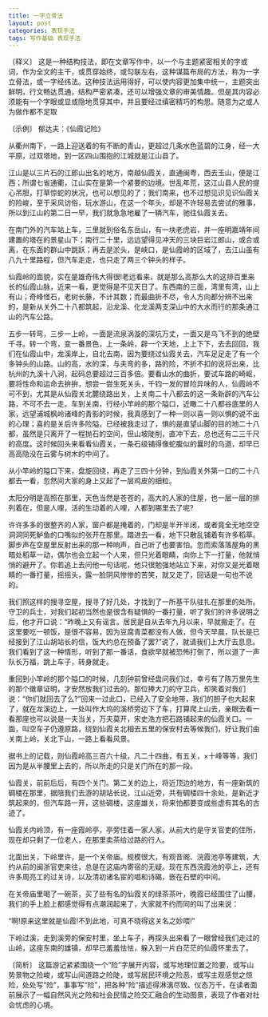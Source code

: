 ```yaml
---
title: 一字立骨法
layout: post
categories: 表现手法
tags: 写作基础 表现手法
---
```


〔释义〕 这是一种结构技法，即在文章写作中，以一个与主题紧密相关的字或词，作为全文的主干，或贯穿始终，或勾联左右，这种谋篇布局的方法，称为一字立骨法，或一字经纬法。这种技法运用得好，可以使内容更加集中统一，主题突出鲜明，行文畅达贯通，结构严密紧凑，还可以增强文章的审美情趣。但是其内容必须能有一个字眼或显或隐地贯穿其中，并且要经过缜密精巧的构思。随意为之或人为做作都不足取

〔示例〕 郁达夫：《仙霞记险》

从衢州南下，一路上迎送着的有不断的青山，更超过几条水色蓝碧的江身，经一大平原，过双塔地，到一区四山围抱的江城就是江山县了。

江山是以三片石的江郎山出名的地方，南越仙霞关，直通闽粤，西去玉山，便是江西；所谓七省通衢，江山实在是第一个紧要的边境。世乱年荒，这江山县人民的提心吊胆，打草惊蛇的状况，也可以想见的了；我们南来，也不过想见识见识仙霞关的险峻，至于采风访俗，玩水游山，在这一个年头，却是不许轻易去尝试的雅事，所以到江山的第二日一早，我们就急急地雇了一辆汽车，驰往仙霞关去。

在南门外的汽车站上车，三里就到俗名东岳山，有一块老虎岩，并一座明嘉靖年间建置的塔在的景星山下；南行二十里，远远望得见冲天的三块巨岩江郎山，或合或离，在东面的群山中跳跃；再去是淤头，是峡口，是仙霞岭的区域了，去江山虽有八九十里路程，但汽车走走，也只走了两三个钟头的样子。

仙霞岭的面貌，实在是雄奇伟大得很!老远看来，就是那么高那么大的这排百里来长的仙霞山脉，近来一看，更觉得是不见天日了。东西南的三面，湾里有湾，山上有山；奇峰怪石，老树长藤，不计其数；而最曲折不尽，令人方向都分辨不出来的，是新从关外二十八都筑起，沿龙溪、化龙溪两支深山中的大水而行的那条通江山的汽车公路。

五步一转弯，三步一上岭，一面是流泉涡漩的深坑万丈，一面又是鸟飞不到的绝壁千寻。转一个弯，变一番景色，上一条岭，辟一个天地，上上下下，去去回回，我们在仙霞山中，龙溪岸上，自北去南，因为要绕过仙霞关去，汽车足足走了有一个多钟头的山路。山的高，水的深，与夫弯的多，路的险，不折不扣的说将出来，比杭州的九溪十八涧，起码总要超过三百多倍。要看山水的曲折，要试车路的崎岖，要将性命和运命去拚拚，想尝一尝生死关头，千钧一发的冒险异味的人，仙霞岭不可不到，尤其是从仙霞关北麓绕路出关，上关南二十八都去的这一条新辟的汽车公路，不可不去一走。车到关南，行经小竿岭的那个隘口，近瞰二十八都谷底里的人家，远望浦城枫岭诸峰的青影的时候，我真感到了一种一则以喜一则以惧的说不出的心理；喜的是关后许多险隘，已经被我走过了，惧的是直望山脚的目的地二十八都，虽然是只离开了一程抛石的空间，但山坡陡削，直冲下去，总也还有二三千尺的高度。这时候回头来看看仙霞关，一条石级铺得像蛇腹似的曩时的乌道，却早已高高隐没在云雾与树木的中间了。

从小竿岭的隘口下来，盘旋回绕，再走了三四十分钟，到仙霞关外第一口的二十八都去一看，忽然间大家的身上又起了一层鸡皮的细粒。

太阳分明是高照在那里，天色当然是苍苍的，高大的人家的住屋，也一层一层的排列着在，但是人哩，活的生动着的人哩，人都到哪里去了呢?

许许多多的很整齐的人家，窗户都是掩着的，门却是半开半闭，或者竟全无地空空洞洞同死鲈鱼的口嘴似的张开在那里。踏进去一看，地下只散乱铺着有许多稻草。脚步声在空屋里反射出来的那一种响声，自己听了也要害怕。忽而索落落屋角的黑暗处稻草一动，偶尔也会立起一个人来，但只光着眼睛，向你上下一打量，他就悄悄的避开了。你若追上去问他一句话呢，他只很勉强地站立下来，对你又是光着眼睛的一番打量，摇摇头，露一脸阴风惨惨的苦笑，就又走了，回话是一句也不说的。

我们照这样的搜寻空屋，搜寻了好几处，才找到了一所基干队驻扎在那里的处所。守卫的兵士，对我们起初当然也是很含有疑惧的一番打量，听了我们的许多说明之后，他才开口说：“昨晚上又有谣言。居民是自从去年九月以来，早就搬走了。在这里要吃一顿饭，是很不容易，因为豆腐青菜都没有人做，但今天早晨，队长是已经接到了江山胡站长的信，饭大约总在预备了罢?”说了，就请我们上大厅去息息。我们看到了这一种情形，听到了那一番话，食欲早就被恐怖打倒了，所以道了一声队长万福，跳上车子，转身就走。

重回到小竿岭的那个隘口的时候，几刻钟前曾经盘问我们过，幸亏有了陈万里先生的那个徽章证明，才安然放我们过去的。那位捧大刀的守卫兵，却笑着对我们说：“你们就回去了么?”回来一过此口，已经入了安全地带，我们的胆子也大起来了，就在龙溪边上，一处叫作大坞的溪桥旁边下了车，打算爬上山去，亲眼去看一看那座也可以说是一夫当关，万夫莫开，宋史浩方把石路铺起来的仙霞关口。一面，叫空车子仍遵原路，绕到仙霞关北相去五里的保安村去等候我们，好让我们由关南上岭，关北下山，一路上看看风景。

据书上的记载，则仙霞岭高三百六十级，凡二十四曲，有五关，×十峰等等，我们因为是从半腰里上去的，所以所走的只是关门所在的那一段。

仙霞关，前前后后，有四个关门。第二关的边上，将近顶边的地方，有一座新筑的碉楼在那里，据陪我们去游的胡站长说，江山近旁，共有碉楼四十余处，是新近才筑起来的，但汽车路一开，这些碉楼，这座雄关，将来怕都要变成些虚有其名的古迹了。

仙霞关内岭顶，有一座霞岭亭，亭旁住着一家人家，从前大约是守关官吏的住所，现在却只剩了一位老人，在那里卖茶给过路的行人。

北面出关，下岭里许，是一个关帝庙。规模很大，有观音阁、浣霞池亭等建筑，大约从前的闽浙官吏来往，总是在这庙内寄宿的无疑。现在东西浣霞池的亭上，还有许多周亮工的过关诗，以及清初诸名宦的唱和诗碣，嵌在石壁的中间。

在关帝庙里喝了一碗茶，买了些有名的仙霞关的绿茶茶叶，晚霞已经围住了山腰，我们的手上脸上都感觉得有点潮润起来了，大家就不约而同的叫了出来说：

“啊!原来这里就是仙霞!不到此地，可真不晓得这关名之妙喂!”

下岭过溪，走到溪旁的保安村里，坐上车子，再探头出来看了一眼曾经我们走过的山岭，这座东南的雄镇，却早已羞羞怯怯，躲入到一片白茫茫的仙霞怀里去了。

〔简析〕 这篇游记紧紧围绕一个“险”字展开内容，或写地理位置之险要，或写山势景物之险峻，或写山间道路之险陡，或写居民环境之险恶，或写主观感觉之惊险，处处写“险”，事事写“险”，把各种“险”描述得淋漓尽致、仪态万千，在读者面前展示了一幅自然风光之险和社会民情之险交汇融合的生动图景，表现了作者对社会忧虑的心境。 